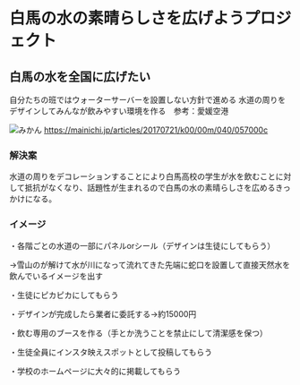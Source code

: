 
# 白馬の水の素晴らしさを広げようプロジェクト
## 白馬の水を全国に広げたい

自分たちの班ではウォーターサーバーを設置しない方針で進める
水道の周りをデザインしてみんなが飲みやすい環境を作る　参考：愛媛空港

![みかん](https://user-images.githubusercontent.com/91592893/143198255-f5371ead-090f-428b-800e-f48e6984ec74.jpg)
https://mainichi.jp/articles/20170721/k00/00m/040/057000c




### 解決案
水道の周りをデコレーションすることにより白馬高校の学生が水を飲むことに対して抵抗がなくなり、話題性が生まれるので白馬の水の素晴らしさを広めるきっかけになる。

### イメージ
・各階ごとの水道の一部にパネルorシール（デザインは生徒にしてもらう）

→雪山のが解けて水が川になって流れてきた先端に蛇口を設置して直接天然水を飲んでいるイメージを出す

・生徒にピカピカにしてもらう

・デザインが完成したら業者に委託する→約15000円

・飲む専用のブースを作る（手とか洗うことを禁止にして清潔感を保つ）

・生徒全員にインスタ映えスポットとして投稿してもらう

・学校のホームページに大々的に掲載してもらう



